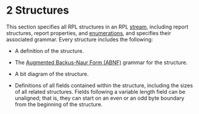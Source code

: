 <html dir="LTR" xmlns:mshelp="http://msdn.microsoft.com/mshelp" xmlns:ddue="http://ddue.schemas.microsoft.com/authoring/2003/5" xmlns:xlink="http://www.w3.org/1999/xlink" xmlns:tool="http://www.microsoft.com/tooltip">
    <head>
        <meta http-equiv="Content-Type" content="text/html; CHARSET=utf-8"></meta>
        <meta name="save" content="history"></meta>
        <title>2 Structures</title>
        <xml>
            <mshelp:toctitle title="2 Structures"></mshelp:toctitle>
            <mshelp:rltitle title="[MS-RPL]: Structures"></mshelp:rltitle>
            <mshelp:keyword index="A" term="52130164-b047-4386-abf1-0ffbd4015922"></mshelp:keyword>
            <mshelp:attr name="DCSext.ContentType" value="open specification"></mshelp:attr>
            <mshelp:attr name="AssetID" value="52130164-b047-4386-abf1-0ffbd4015922"></mshelp:attr>
            <mshelp:attr name="TopicType" value="kbRef"></mshelp:attr>
            <mshelp:attr name="DCSext.Title" value="[MS-RPL]: Structures" />
        </xml>
    </head>
    <body>
        <div id="header">
            <h1 class="heading">2 Structures</h1>
        </div>
        <div id="mainSection">
            <div id="mainBody">
                <div id="allHistory" class="saveHistory"></div>
                <div id="sectionSection0" class="section" name="collapseableSection">
                    

<p>This section specifies all RPL structures in an RPL <a href="75ae48f7-746b-4b41-919c-6699fa28b3ef.html#gt_f3529cd8-50da-4f36-aa0b-66af455edbb6">stream</a>, including report
structures, report properties, and <a href="75ae48f7-746b-4b41-919c-6699fa28b3ef.html#gt_846463b5-421c-4d6b-8d82-79d44db666fa">enumerations</a>, and specifies
their associated grammar. Every structure includes the following: </p>

<ul><li><p><span><span> 
</span></span>A definition of the structure.</p>

</li><li><p><span><span> 
</span></span>The <a href="75ae48f7-746b-4b41-919c-6699fa28b3ef.html#gt_24ddbbb4-b79e-4419-96ec-0fdd229c9ebf">Augmented
Backus-Naur Form (ABNF)</a> grammar for the structure.</p>

</li><li><p><span><span> 
</span></span>A bit diagram of the structure.</p>

</li><li><p><span><span> 
</span></span>Definitions of all fields contained within the structure,
including the sizes of all related structures. Fields following a variable
length field can be unaligned; that is, they can start on an even or an odd
byte boundary from the beginning of the structure. </p>

</li></ul>
                </div>
            </div>
        </div>
    </body>
</html>